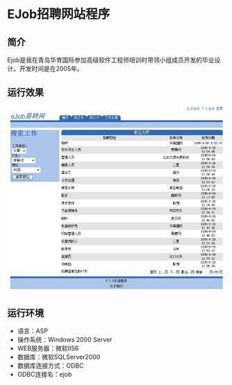 # EJob招聘网站程序

## 简介
Ejob是我在青岛华育国际参加高级软件工程师培训时带领小组成员开发的毕业设计。开发时间是在2005年。

## 运行效果
![Alt text](ejob.jpg "运行效果")

## 运行环境
* 语言：ASP
* 操作系统：Windows 2000 Server
* WEB服务器：微软IIS6
* 数据库：微软SQLServer2000
* 数据库连接方式：ODBC
* ODBC连接名：ejob
